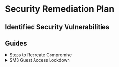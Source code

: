 # Security Remediation Plan

## Identified Security Vulnerabilities



## Guides

<details>
  <summary>Steps to Recreate Compromise</summary>
  
# Recreating the Compromise


## nmap scanning
Through a nmap scan with -Pn set we can find that the following ports are open
- 22  SSH 
- 53  
- 80  HTTP

![nmap](https://github.com/Miner221272/Writeups/blob/main/Easy/Marai/screenshots/Nmap_scan.png)

if we move to port 80 in our web browser we get to a blank page.

Going to robots.txt reveals nothing however navigating to /admin we get to the following page.

![webpage](https://github.com/Miner221272/Writeups/blob/main/Easy/Marai/screenshots/admin-webpage.png)

Through some further web searching we know this machine is a raspberry pi and has a default account.

![nmap](https://github.com/Miner221272/Writeups/blob/main/Easy/Marai/screenshots/OSINT_PASSWORD.png)

- pi:raspberry

Attempting to login with these credentials will give us out initial access

## Taking Control

Using the default credentials above we can log into the machine.

![nmap](https://github.com/Miner221272/Writeups/blob/main/Easy/Marai/screenshots/initial_access.png)

Looking into the desktop of the pi user we can find out first flag marked "user.flag". 
As we look deeper into the system at the file system mounts we find a usb mounted.

Looking at this directory we find a file with interesting contents.

![diving](https://github.com/Miner221272/Writeups/blob/main/Easy/Marai/screenshots/privesc_searching.png)

If we look at out current permisions with "sudo -L" we find we can run anything on this system.
Using sudo we can find the final flag using strings on the drive.

![strings](https://github.com/Miner221272/Writeups/blob/main/Easy/Marai/screenshots/Final_flag.png)

With this we've completed the CTF but can use "sudo bash" and fully compromise the system.

</details>

<details>
  <summary>SMB Guest Access Lockdown</summary>
  
  1. **Step 1:** Disable guest access to the SMB share by adjusting the appropriate access control settings on the server.
  2. **Step 2:** Review and confirm that only authorized users and groups have access to the share.
  3. **Step 3:** Ensure the system is configured to prevent guest access in the future by disabling guest accounts or limiting permissions.
  4. **Step 4:** Document the updated access control configuration and test to confirm restrictions are enforced.

</details>
